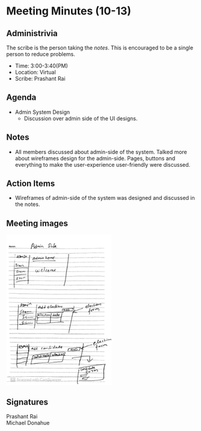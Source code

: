 
# Meeting Minutes (10-13)

## Administrivia
The scribe is the person taking the _notes_. This is encouraged to be a single person to reduce problems.
* Time: 3:00-3:40(PM)
* Location: Virtual
* Scribe: Prashant Rai

## Agenda
* Admin System Design
    * Discussion over admin side of the UI designs.

## Notes
* All members discussed about admin-side of the system. Talked more about wireframes design for the admin-side. Pages, buttons and everything to make the user-experience user-friendly were discussed.


## Action Items
* Wireframes of admin-side of the system was designed and discussed in the notes.


## Meeting images
<img src="./Images/meetingimage10-13.jpg" width=280 height=400>

## Signatures
Prashant Rai  
Michael Donahue
